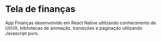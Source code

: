 # Tela de finanças

App Finanças desenvolvido em React Native utilizando conhecimento de UI/UX, bibliotecas de animação, transições e paginação utilizando Javascript puro.
